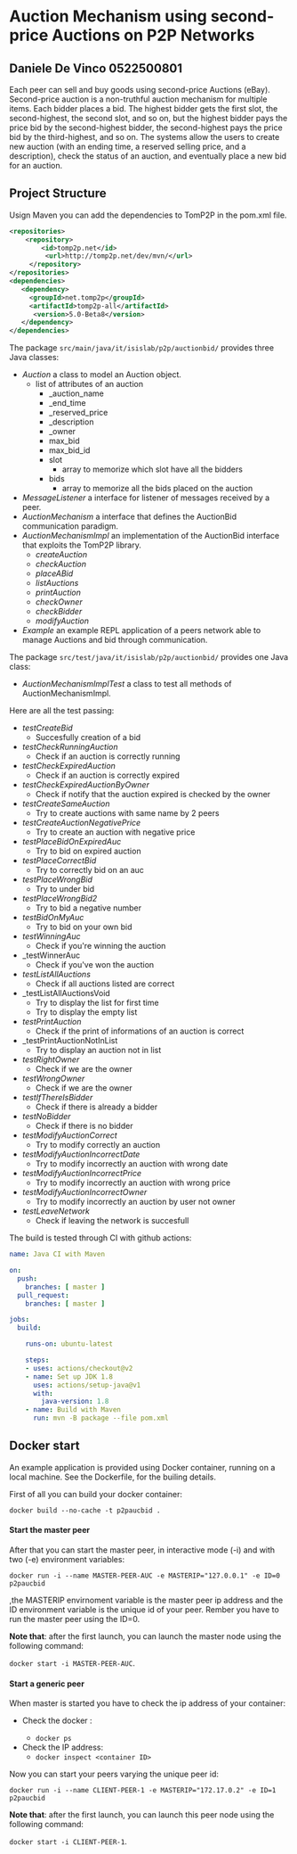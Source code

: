 # Auction Mechanism using second-price Auctions on P2P Networks
## Daniele De Vinco 0522500801

Each peer can sell and buy goods using second-price Auctions (eBay). Second-price auction is a non-truthful auction mechanism for multiple items. Each bidder places a bid. The highest bidder gets the first slot, the second-highest, the second slot, and so on, but the highest bidder pays the price bid by the second-highest bidder, the second-highest pays the price bid by the third-highest, and so on. The systems allow the users to create new auction (with an ending time, a reserved selling price, and a description), check the status of an auction, and eventually place a new bid for an auction.

## Project Structure

Usign Maven you can add the dependencies to TomP2P in the pom.xml file. 

```xml
<repositories>
    <repository>
        <id>tomp2p.net</id>
         <url>http://tomp2p.net/dev/mvn/</url>
     </repository>
</repositories>
<dependencies>
   <dependency>
     <groupId>net.tomp2p</groupId>
     <artifactId>tomp2p-all</artifactId>
      <version>5.0-Beta8</version>
   </dependency>
</dependencies>
```

The package ```src/main/java/it/isislab/p2p/auctionbid/``` provides three Java classes:

- _Auction_ a class to model an Auction object.
  - list of attributes of an auction
    - _auction_name
    - _end_time
    - _reserved_price
    - _description
    - _owner
    - max_bid
    - max_bid_id
    - slot
      - array to memorize which slot have all the bidders
    - bids
      - array to memorize all the bids placed on the auction
- _MessageListener_ a interface for listener of messages received by a peer.
- _AuctionMechanism_ a interface that defines the AuctionBid communication paradigm.	
- _AuctionMechanismImpl_ an implementation of the AuctionBid interface that exploits the TomP2P library.
  - _createAuction_
  - _checkAuction_
  - _placeABid_
  - _listAuctions_
  - _printAuction_
  - _checkOwner_
  - _checkBidder_
  - _modifyAuction_
- _Example_ an example REPL application of a peers network able to manage Auctions and bid through communication.

The package ```src/test/java/it/isislab/p2p/auctionbid/``` provides one Java class:
- _AuctionMechanismImplTest_  a class to test all methods of AuctionMechanismImpl.

Here are all the test passing:

- _testCreateBid_ 
  - Succesfully creation of a bid
- _testCheckRunningAuction_ 
  - Check if an auction is correctly running
- _testCheckExpiredAuction_ 
  - Check if an auction is correctly expired	
- _testCheckExpiredAuctionByOwner_ 
  - Check if notify that the auction expired is checked by the owner
- _testCreateSameAuction_
  - Try to create auctions with same name by 2 peers
- _testCreateAuctionNegativePrice_
  - Try to create an auction with negative price
- _testPlaceBidOnExpiredAuc_
  - Try to bid on expired auction
- _testPlaceCorrectBid_
  - Try to correctly bid on an auc
- _testPlaceWrongBid_
  - Try to under bid
- _testPlaceWrongBid2_
  - Try to bid a negative number
- _testBidOnMyAuc_
  - Try to bid on your own bid
- _testWinningAuc_
  - Check if you're winning the auction
- _testWinnerAuc
  - Check if you've won the auction
- _testListAllAuctions_
  - Check if all auctions listed are correct
- _testListAllAuctionsVoid
  - Try to display the list for first time
  - Try to display the empty list
- _testPrintAuction_
  - Check if the print of informations of an auction is correct
- _testPrintAuctionNotInList
  - Try to display an auction not in list
- _testRightOwner_
  - Check if we are the owner
- _testWrongOwner_
  - Check if we are the owner
- _testIfThereIsBidder_
  - Check if there is already a bidder
- _testNoBidder_
  - Check if there is no bidder
- _testModifyAuctionCorrect_
  - Try to modify correctly an auction
- _testModifyAuctionIncorrectDate_
  - Try to modify incorrectly an auction with wrong date
- _testModifyAuctionIncorrectPrice_
  - Try to modify incorrectly an auction with wrong price
- _testModifyAuctionIncorrectOwner_
  - Try to modify incorrectly an auction by user not owner
- _testLeaveNetwork_ 
  - Check if leaving the network is succesfull

The build is tested through CI with github actions:

```yml
name: Java CI with Maven

on:
  push:
    branches: [ master ]
  pull_request:
    branches: [ master ]

jobs:
  build:

    runs-on: ubuntu-latest

    steps:
    - uses: actions/checkout@v2
    - name: Set up JDK 1.8
      uses: actions/setup-java@v1
      with:
        java-version: 1.8
    - name: Build with Maven
      run: mvn -B package --file pom.xml
```

## Docker start

An example application is provided using Docker container, running on a local machine. See the Dockerfile, for the builing details.

First of all you can build your docker container:

```docker build --no-cache -t p2paucbid .```

#### Start the master peer

After that you can start the master peer, in interactive mode (-i) and with two (-e) environment variables:

```docker run -i --name MASTER-PEER-AUC -e MASTERIP="127.0.0.1" -e ID=0 p2paucbid```

,the MASTERIP envirnoment variable is the master peer ip address and the ID environment variable is the unique id of your peer. Rember you have to run the master peer using the ID=0.

**Note that**: after the first launch, you can launch the master node using the following command: 

```docker start -i MASTER-PEER-AUC```.

#### Start a generic peer

When master is started you have to check the ip address of your container:

- Check the docker <container ID>: 
  - ```docker ps```
- Check the IP address: 
  - ```docker inspect <container ID>```

Now you can start your peers varying the unique peer id:

```docker run -i --name CLIENT-PEER-1 -e MASTERIP="172.17.0.2" -e ID=1 p2paucbid```

**Note that**: after the first launch, you can launch this peer node using the following command:

```docker start -i CLIENT-PEER-1```.
